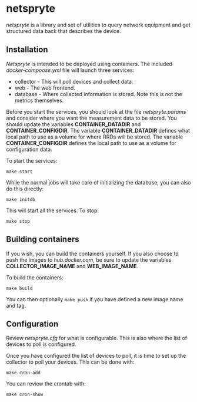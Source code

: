 netspryte
==========

*netspryte* is a library and set of utilities to query network equipment
and get structured data back that describes the device.

Installation
---------------

*Netspryte* is intended to be deployed using containers.  The included
*docker-compoose.yml* file will launch three services:

* collector - This will poll devices and collect data.
* web - The web frontend.
* database - Where collected information is stored.  Note this is not
  the metrics themselves.

Before you start the services, you should look at the file
*netspryte.params* and consider where you want the measurement data to
be stored.  You should update the variables **CONTAINER_DATADIR** and
**CONTAINER_CONFIGDIR**.  The variable **CONTAINER_DATADIR** defines
what local path to use as a volume for where RRDs will be stored.  The
variable **CONTAINER_CONFIGDIR** defines the local path to use as a
volume for configuration data.

To start the services:

``` shell
make start
```

While the normal jobs will take care of initializing the database, you
can also do this directly:

``` shell
make initdb
```

This will start all the services.  To stop:

``` shell
make stop
```

## Building containers

If you wish, you can build the containers yourself.  If you also choose
to push the images to *hub.docker.com*, be sure to update the variables
**COLLECTOR_IMAGE_NAME** and **WEB_IMAGE_NAME**.

To build the containers:

``` shell
make build
```

You can then optionally `make push` if you have defined a new image name
and tag.

Configuration
----------------

Review *netspryte.cfg* for what is configurable.  This is also where the
list of devices to poll is configured.

Once you have configured the list of devices to poll, it is time to
set up the collector to poll your devices.  This can be done with:

``` shell
make cron-add
```

You can review the crontab with:

``` shell
make cron-show
```

